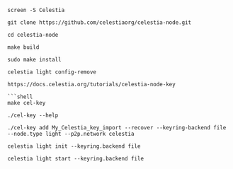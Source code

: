 ```shell
screen -S Celestia
```

```shell
git clone https://github.com/celestiaorg/celestia-node.git
```

```shell
cd celestia-node
```

```shell
make build
```

```shell
sudo make install
```

```shell
celestia light config-remove

https://docs.celestia.org/tutorials/celestia-node-key

```shell
make cel-key
```

```shell
./cel-key --help
```

```shell
./cel-key add My_Celestia_key_import --recover --keyring-backend file --node.type light --p2p.network celestia
```

```shell
celestia light init --keyring.backend file
```

```shell
celestia light start --keyring.backend file
```
